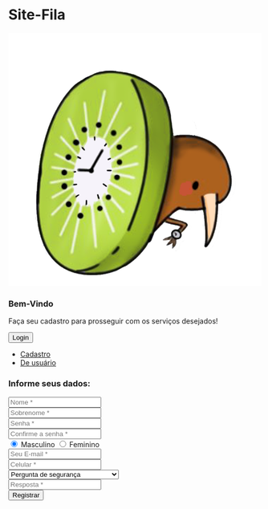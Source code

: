 # Site-Fila
<!DOCTYPE html>
<html lang="pt-br">
  <link href="//maxcdn.bootstrapcdn.com/bootstrap/4.1.1/css/bootstrap.min.css" rel="stylesheet" id="bootstrap-css">
  <script src="//maxcdn.bootstrapcdn.com/bootstrap/4.1.1/js/bootstrap.min.js"></script>
  <script src="//cdnjs.cloudflare.com/ajax/libs/jquery/3.2.1/jquery.min.js"></script>
  <!------ Include the above in your HEAD tag ---------->
    
  <link href="//maxcdn.bootstrapcdn.com/bootstrap/4.0.0/css/bootstrap.min.css" rel="stylesheet" id="bootstrap-css">
  <script src="//maxcdn.bootstrapcdn.com/bootstrap/4.0.0/js/bootstrap.min.js"></script>
  <script src="//cdnjs.cloudflare.com/ajax/libs/jquery/3.2.1/jquery.min.js"></script>

  <head>  
      <title>Cadastro</title>
      <meta charset="utf-8" />
      <meta http-equiv="X-UA-Compatible" content="IE=edge,chrome=1" />
      <meta name="viewport" content="width=device-width, initial-scale=1.0">
      <link rel="stylesheet" href="Cadastro.css">
  </head>
        <body>
            <div class="container register">
                <div class="row">
                    <div class="col-md-3 register-left">
                          <img class="logo" src="Imagens/Logo.png" alt=""/>
                          <h3>Bem-Vindo</h3>
                          <p>Faça seu cadastro para prosseguir com os serviços desejados!</p>
                          <a href="Central.html">
                          <input type="submit" name="" value="Login"/><br/></a>
                      </div>
                      <div class="col-md-9 register-right">
                          <ul class="nav nav-tabs nav-justified" id="myTab" role="tablist">
                              <li class="nav-item">
                                  <a class="nav-link active" id="home-tab" data-toggle="tab" href="#home" role="tab" aria-controls="home" aria-selected="true">Cadastro</a>
                              </li>
                              <li class="nav-item">
                                  <a class="nav-link" id="profile-tab" data-toggle="tab" href="#profile" role="tab" aria-controls="profile" aria-selected="false">De usuário</a>
                              </li>
                          </ul>
                          <div class="tab-content" id="myTabContent">
                              <div class="tab-pane fade show active" id="home" role="tabpanel" aria-labelledby="home-tab">
                                  <h3 class="register-heading">Informe seus dados:</h3>
                                  <div class="row register-form">
                                      <div class="col-md-6">
                                          <div class="form-group">
                                              <input type="text" class="form-control" placeholder="Nome *" value="" />
                                          </div>
                                          <div class="form-group">
                                              <input type="text" class="form-control" placeholder="Sobrenome *" value="" />
                                          </div>
                                          <div class="form-group">
                                              <input type="password" class="form-control" placeholder="Senha *" value="" />
                                          </div>
                                          <div class="form-group">
                                              <input type="password" class="form-control"  placeholder="Confirme a senha *" value="" />
                                          </div>
                                          <div class="form-group">
                                              <div class="maxl">
                                                  <label class="radio inline"> 
                                                      <input type="radio" name="gender" value="male" checked>
                                                      <span> Masculino </span> 
                                                  </label>
                                                  <label class="radio inline"> 
                                                      <input type="radio" name="gender" value="female">
                                                      <span>Feminino </span> 
                                                  </label>
                                              </div>
                                          </div>
                                      </div>
                                      <div class="col-md-6">
                                          <div class="form-group">
                                              <input type="email" class="form-control" placeholder="Seu E-mail *" value="" />
                                          </div>
                                          <div class="form-group">
                                              <input type="text" minlength="10" maxlength="10" name="txtEmpPhone" class="form-control" placeholder="Celular *" value="" />
                                          </div>
                                          <div class="form-group">
                                              <select class="form-control">
                                                  <option class="hidden"  selected disabled>Pergunta de segurança</option>
                                                  <option>Quando faz aniversário?</option>
                                                  <option>Qual sua comida favorita?</option>
                                                  <option>Qual o nome do seu pet favorito?</option>
                                              </select>
                                          </div>
                                          <div class="form-group">
                                              <input type="text" class="form-control" placeholder="Resposta *" value="" />
                                          </div>
                                          <a href="Central.html">
                                          <input type="submit" class="btnRegister"  value="Registrar">
                                          </a>
                                </div>
                            </div>
                        </div>
                    </div>
                </div>
            </div>
      </body>
</html>
